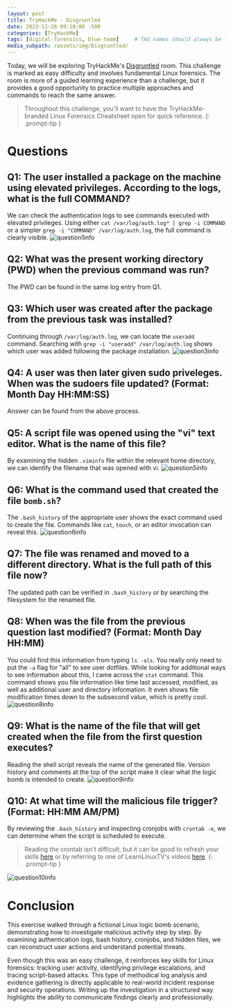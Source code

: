 ```yaml
---
layout: post
title: TryHackMe - Disgruntled
date: 2023-11-28 09:10:00 -500
categories: [TryHackMe]
tags: [digital-forensics, blue-team]     # TAG names should always be lowercase
media_subpath: /assets/img/Disgruntled/
---
```


Today, we will be exploring TryHackMe's [Disgruntled](https://tryhackme.com/room/disgruntled) room. This challenge is marked as easy difficulty and involves fundamental Linux forensics. The room is more of a guided learning experience than a challenge, but it provides a good opportunity to practice multiple approaches and commands to reach the same answer.


> Throughout this challenge, you'll want to have the TryHackMe-branded Linux Forensics Cheatsheet open for quick reference.
{: .prompt-tip }

# Questions
## Q1: The user installed a package on the machine using elevated privileges. According to the logs, what is the full COMMAND?
We can check the authentication logs to see commands executed with elevated privileges. Using either `cat /var/log/auth.log* | grep -i COMMAND` or a simpler `grep -i "COMMAND" /var/log/auth.log`, the full command is clearly visible.
![question1info](/Q1FullCommandLogs.png)

## Q2: What was the present working directory (PWD) when the previous command was run?
The PWD can be found in the same log entry from Q1.

## Q3: Which user was created after the package from the previous task was installed?
Continuing through `/var/log/auth.log`, we can locate the `useradd` command. Searching with `grep -i "useradd" /var/log/auth.log` shows which user was added following the package installation.
![question3info](Q3UseraddCommandLogs.png)

## Q4: A user was then later given sudo priveleges. When was the sudoers file updated? (Format: Month Day HH:MM:SS)
Answer can be found from the above process.

## Q5: A script file was opened using the "vi" text editor. What is the name of this file?
By examining the hidden `.viminfo` file within the relevant home directory, we can identify the filename that was opened with vi.
![question5info](Q5ScriptFileOpened.png)

## Q6: What is the command used that created the file `bomb.sh`?
The `.bash_history` of the appropriate user shows the exact command used to create the file. Commands like `cat`, `touch`, or an editor invocation can reveal this.
![question6info](Q6BashHistory.png)

## Q7: The file was renamed and moved to a different directory. What is the full path of this file now?
The updated path can be verified in `.bash_history` or by searching the filesystem for the renamed file.

## Q8: When was the file from the previous question last modified? (Format: Month Day HH:MM)
You could find this information from typing `ls -als`. You really only need to put the `-a` flag for "all" to see user dotfiles. While looking for additional ways to see information about this, I came across the `stat` command. This command shows you file information like time last accessed, modified, as well as additional user and directory information. It even shows file modification times down to the subsecond value, which is pretty cool.
![question8info](Q8FileLastModified.png)

## Q9: What is the name of the file that will get created when the file from the first question executes?
Reading the shell script reveals the name of the generated file. Version history and comments at the top of the script make it clear what the logic bomb is intended to create.
![question9info](Q9Script.png)

## Q10: At what time will the malicious file trigger? (Format: HH:MM AM/PM)
By reviewing the `.bash_history` and inspecting cronjobs with `crontab -e`, we can determine when the script is scheduled to execute.

> Reading the crontab isn't difficult, but it can be good to refresh your skills [here](https://www.hostinger.com/tutorials/cron-job) or by referring to one of LearnLinuxTV's videos [here](https://www.youtube.com/watch?v=7cbP7fzn0D8).
{: .prompt-tip }

![question10info](Q10Crontab.png)

# Conclusion
This exercise walked through a fictional Linux logic bomb scenario, demonstrating how to investigate malicious activity step by step. By examining authentication logs, bash history, cronjobs, and hidden files, we can reconstruct user actions and understand potential threats.

Even though this was an easy challenge, it reinforces key skills for Linux forensics: tracking user activity, identifying privilege escalations, and tracing script-based attacks. This type of methodical log analysis and evidence gathering is directly applicable to real-world incident response and security operations. Writing up the investigation in a structured way highlights the ability to communicate findings clearly and professionally.
